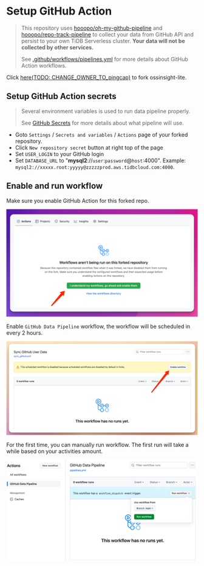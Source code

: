 # Setup GitHub Action

> This repository uses [hooopo/oh-my-github-pipeline](https://github.com/hooopo/oh-my-github-pipeline)
> and [hooopo/repo-track-pipeline](https://github.com/hooopo/repo-track-pipeline) to collect your data from GitHub API
> and persist to your own TiDB Serverless cluster. **Your data will not be collected by other services.**
>
> See [.github/workflows/pipelines.yml](../.github/workflows/pipelines.yml) for more details about GitHub Action
> workflows.

Click [here(TODO: CHANGE_OWNER_TO_pingcap)](http://github.com/634750802/ossinsight-lite/fork) to fork ossinsight-lite.

## Setup GitHub Action secrets

> Several environment variables is used to run data pipeline properly.
>
> See [GitHub Secrets](./env.md#github) for more details about what pipeline will use.

- Goto `Settings` / `Secrets and variables` / `Actions` page of your forked repository.
- Click `New repository secret` button at right top of the page
- Set `USER_LOGIN` to your GitHub login
- Set `DATABASE_URL` to "**mysql2**://`user`:`password`@`host`:4000".
  Example: `mysql2://xxxxx.root:yyyyy@zzzzzprod.aws.tidbcloud.com:4000`.

## Enable and run workflow

Make sure you enable GitHub Action for this forked repo.

![enable-fork-action.png](images/enable-fork-action.png)![]()

Enable `GitHub Data Pipeline` workflow, the workflow will be scheduled in every 2 hours.

![TODO: make new screenshot](images/enable-workflow.png)

For the first time, you can manually run workflow. The first run will take a while based on your activities amount.

![TODO: make new screenshot](images/run-workflow.png)
